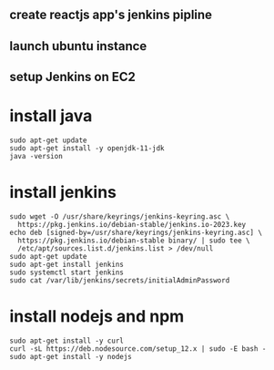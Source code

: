 ## create reactjs app's jenkins pipline
## launch ubuntu instance
## setup Jenkins on EC2


# install java
```
sudo apt-get update
sudo apt-get install -y openjdk-11-jdk
java -version
```

# install jenkins
```
sudo wget -O /usr/share/keyrings/jenkins-keyring.asc \
  https://pkg.jenkins.io/debian-stable/jenkins.io-2023.key
echo deb [signed-by=/usr/share/keyrings/jenkins-keyring.asc] \
  https://pkg.jenkins.io/debian-stable binary/ | sudo tee \
  /etc/apt/sources.list.d/jenkins.list > /dev/null
sudo apt-get update
sudo apt-get install jenkins
sudo systemctl start jenkins
sudo cat /var/lib/jenkins/secrets/initialAdminPassword
```

# install nodejs and npm
```
sudo apt-get install -y curl
curl -sL https://deb.nodesource.com/setup_12.x | sudo -E bash -
sudo apt-get install -y nodejs
```
